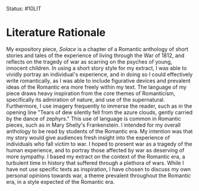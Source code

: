 Status: #10LIT

# Literature Rationale

My expository piece, *Solace* is a chapter of a Romantic anthology of short stories and tales of the experience of living through the War of 1812, and reflects on the tragedy of war as scarring on the psyches of young, innocent children. In using a short story style for my extract, I was able to vividly portray an individual's experience, and in doing so I could effectively write romantically, as I was able to include figurative devices and prevalent ideas of the Romantic era more freely within my text. The language of my piece draws heavy inspiration from the core themes of Romanticism, specifically its admiration of nature, and use of the supernatural. Furthermore, I use imagery frequently to immerse the reader, such as in the opening line "Tears of dew silently fell from the azure clouds, gently carried by the dance of zephyrs." This use of language is common in Romantic pieces, such as in Mary Shelly's Frankenstein. I intended for my overall anthology to be read by students of the Romantic era. My intention was that my story would give audiences fresh insight into the experience of individuals who fall victim to war. I hoped to present war as a tragedy of the human experience, and to portray those affected by war as deserving of more sympathy. I based my extract on the context of the Romantic era, a turbulent time in history that suffered through a plethora of wars. While I have not use specific texts as inspiration, I have chosen to discuss my own personal opinions towards war, a theme prevalent throughout the Romantic era, in a style expected of the Romantic era.